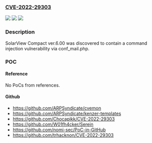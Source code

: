 ### [CVE-2022-29303](https://cve.mitre.org/cgi-bin/cvename.cgi?name=CVE-2022-29303)
![](https://img.shields.io/static/v1?label=Product&message=n%2Fa&color=blue)
![](https://img.shields.io/static/v1?label=Version&message=n%2Fa&color=blue)
![](https://img.shields.io/static/v1?label=Vulnerability&message=n%2Fa&color=brighgreen)

### Description

SolarView Compact ver.6.00 was discovered to contain a command injection vulnerability via conf_mail.php.

### POC

#### Reference
No PoCs from references.

#### Github
- https://github.com/ARPSyndicate/cvemon
- https://github.com/ARPSyndicate/kenzer-templates
- https://github.com/Chocapikk/CVE-2022-29303
- https://github.com/W01fh4cker/Serein
- https://github.com/nomi-sec/PoC-in-GitHub
- https://github.com/trhacknon/CVE-2022-29303

